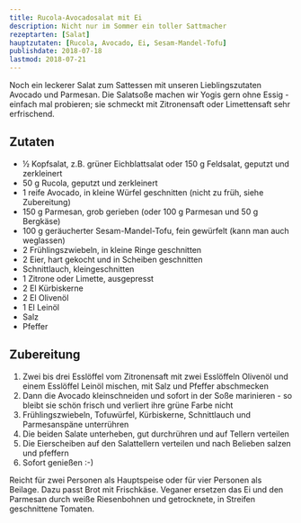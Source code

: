 ```yaml
---
title: Rucola-Avocadosalat mit Ei
description: Nicht nur im Sommer ein toller Sattmacher
rezeptarten: [Salat]
hauptzutaten: [Rucola, Avocado, Ei, Sesam-Mandel-Tofu]
publishdate: 2018-07-18
lastmod: 2018-07-21
---
```


Noch ein leckerer Salat zum Sattessen mit unseren Lieblingszutaten Avocado und Parmesan. Die Salatsoße machen wir Yogis gern ohne Essig - einfach mal probieren; sie schmeckt mit Zitronensaft oder Limettensaft sehr erfrischend.


## Zutaten

- ½ Kopfsalat, z.B. grüner Eichblattsalat oder 150 g Feldsalat, geputzt und zerkleinert
- 50 g Rucola, geputzt und zerkleinert
- 1 reife Avocado, in kleine Würfel geschnitten (nicht zu früh, siehe Zubereitung)
- 150 g Parmesan, grob gerieben (oder 100 g Parmesan und 50 g Bergkäse)
- 100 g geräucherter Sesam-Mandel-Tofu, fein gewürfelt (kann man auch weglassen)
- 2 Frühlingszwiebeln, in kleine Ringe geschnitten
- 2 Eier, hart gekocht und in Scheiben geschnitten
- Schnittlauch, kleingeschnitten
- 1 Zitrone oder Limette, ausgepresst
- 2 El Kürbiskerne
- 2 El Olivenöl
- 1 El Leinöl
- Salz
- Pfeffer


## Zubereitung

1. Zwei bis drei Esslöffel vom Zitronensaft mit zwei Esslöffeln Olivenöl und einem Esslöffel Leinöl mischen, mit Salz und Pfeffer abschmecken
2. Dann die Avocado kleinschneiden und sofort in der Soße marinieren - so bleibt sie schön frisch und verliert ihre grüne Farbe nicht
3. Frühlingszwiebeln, Tofuwürfel, Kürbiskerne, Schnittlauch und Parmesanspäne unterrühren
4. Die beiden Salate unterheben, gut durchrühren und auf Tellern verteilen
5. Die Eierscheiben auf den Salattellern verteilen und nach Belieben salzen und pfeffern
6. Sofort genießen :-)

Reicht für zwei Personen als Hauptspeise oder für vier Personen als Beilage. Dazu passt Brot mit Frischkäse. Veganer ersetzen das Ei und den Parmesan durch weiße Riesenbohnen und getrocknete, in Streifen geschnittene Tomaten.



